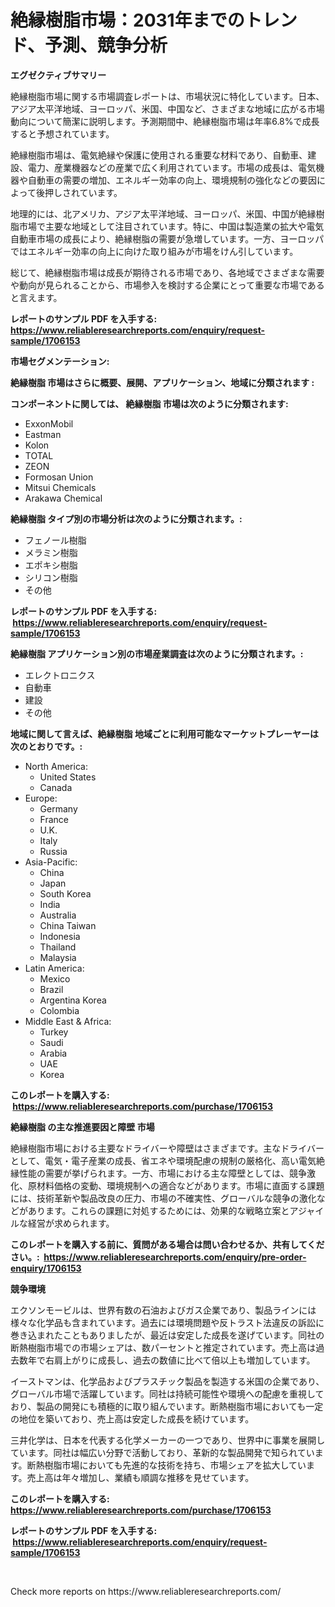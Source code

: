 <p><h1>絶縁樹脂市場：2031年までのトレンド、予測、競争分析</h1></p><p><strong>エグゼクティブサマリー</strong></p>
<p><p>絶縁樹脂市場に関する市場調査レポートは、市場状況に特化しています。日本、アジア太平洋地域、ヨーロッパ、米国、中国など、さまざまな地域に広がる市場動向について簡潔に説明します。予測期間中、絶縁樹脂市場は年率6.8%で成長すると予想されています。</p><p>絶縁樹脂市場は、電気絶縁や保護に使用される重要な材料であり、自動車、建設、電力、産業機器などの産業で広く利用されています。市場の成長は、電気機器や自動車の需要の増加、エネルギー効率の向上、環境規制の強化などの要因によって後押しされています。</p><p>地理的には、北アメリカ、アジア太平洋地域、ヨーロッパ、米国、中国が絶縁樹脂市場で主要な地域として注目されています。特に、中国は製造業の拡大や電気自動車市場の成長により、絶縁樹脂の需要が急増しています。一方、ヨーロッパではエネルギー効率の向上に向けた取り組みが市場をけん引しています。</p><p>総じて、絶縁樹脂市場は成長が期待される市場であり、各地域でさまざまな需要や動向が見られることから、市場参入を検討する企業にとって重要な市場であると言えます。</p></p>
<p><strong>レポートのサンプル PDF を入手する: <a href="https://www.reliableresearchreports.com/enquiry/request-sample/1706153">https://www.reliableresearchreports.com/enquiry/request-sample/1706153</a></strong></p>
<p><strong>市場セグメンテーション:</strong></p>
<p><strong> 絶縁樹脂 市場はさらに概要、展開、アプリケーション、地域に分類されます :</strong></p>
<p><strong>コンポーネントに関しては、 絶縁樹脂 市場は次のように分類されます: &nbsp;</strong></p>
<p><ul><li>ExxonMobil</li><li>Eastman</li><li>Kolon</li><li>TOTAL</li><li>ZEON</li><li>Formosan Union</li><li>Mitsui Chemicals</li><li>Arakawa Chemical</li></ul></p>
<p><strong> 絶縁樹脂 タイプ別の市場分析は次のように分類されます。:</strong></p>
<p><ul><li>フェノール樹脂</li><li>メラミン樹脂</li><li>エポキシ樹脂</li><li>シリコン樹脂</li><li>その他</li></ul></p>
<p><strong>レポートのサンプル PDF を入手する: &nbsp;<a href="https://www.reliableresearchreports.com/enquiry/request-sample/1706153">https://www.reliableresearchreports.com/enquiry/request-sample/1706153</a></strong></p>
<p><strong> 絶縁樹脂 アプリケーション別の市場産業調査は次のように分類されます。:</strong></p>
<p><ul><li>エレクトロニクス</li><li>自動車</li><li>建設</li><li>その他</li></ul></p>
<p><strong>地域に関して言えば、絶縁樹脂 地域ごとに利用可能なマーケットプレーヤーは次のとおりです。:</strong></p>
<p><ul>
    <li>
        North America:
        <ul>
            <li>United States</li>
            <li>Canada</li>
        </ul>
    </li>
    <li>
        Europe:
        <ul>
            <li>Germany</li>
            <li>France</li>
            <li>U.K.</li>
            <li>Italy</li>
            <li>Russia</li>
        </ul>
    </li>
    <li>
        Asia-Pacific:
        <ul>
            <li>China</li>
            <li>Japan</li>
            <li>South Korea</li>
            <li>India</li>
            <li>Australia</li>
            <li>China Taiwan</li>
            <li>Indonesia</li>
            <li>Thailand</li>
            <li>Malaysia</li>
        </ul>
    </li>
    <li>
        Latin America:
        <ul>
            <li>Mexico</li>
            <li>Brazil</li>
            <li>Argentina Korea</li>
            <li>Colombia</li>
        </ul>
    </li>
    <li>
        Middle East & Africa:
        <ul>
            <li>Turkey</li>
            <li>Saudi</li>
            <li>Arabia</li>
            <li>UAE</li>
            <li>Korea</li>
        </ul>
    </li>
    </ul></p>
<p><strong>このレポートを購入する: &nbsp;<a href="https://www.reliableresearchreports.com/purchase/1706153">https://www.reliableresearchreports.com/purchase/1706153</a></strong></p>
<p><strong>絶縁樹脂 の主な推進要因と障壁 市場</strong></p>
<p><p>絶縁樹脂市場における主要なドライバーや障壁はさまざまです。主なドライバーとして、電気・電子産業の成長、省エネや環境配慮の規制の厳格化、高い電気絶縁性能の需要が挙げられます。一方、市場における主な障壁としては、競争激化、原材料価格の変動、環境規制への適合などがあります。市場に直面する課題には、技術革新や製品改良の圧力、市場の不確実性、グローバルな競争の激化などがあります。これらの課題に対処するためには、効果的な戦略立案とアジャイルな経営が求められます。</p></p>
<p><strong>このレポートを購入する前に、質問がある場合は問い合わせるか、共有してください。:&nbsp; <a href="https://www.reliableresearchreports.com/enquiry/pre-order-enquiry/1706153">https://www.reliableresearchreports.com/enquiry/pre-order-enquiry/1706153</a></strong></p>
<p><strong>競争環境</strong></p>
<p><p>エクソンモービルは、世界有数の石油およびガス企業であり、製品ラインには様々な化学品も含まれています。過去には環境問題や反トラスト法違反の訴訟に巻き込まれたこともありましたが、最近は安定した成長を遂げています。同社の断熱樹脂市場での市場シェアは、数パーセントと推定されています。売上高は過去数年で右肩上がりに成長し、過去の数値に比べて倍以上も増加しています。</p><p>イーストマンは、化学品およびプラスチック製品を製造する米国の企業であり、グローバル市場で活躍しています。同社は持続可能性や環境への配慮を重視しており、製品の開発にも積極的に取り組んでいます。断熱樹脂市場においても一定の地位を築いており、売上高は安定した成長を続けています。</p><p>三井化学は、日本を代表する化学メーカーの一つであり、世界中に事業を展開しています。同社は幅広い分野で活動しており、革新的な製品開発で知られています。断熱樹脂市場においても先進的な技術を持ち、市場シェアを拡大しています。売上高は年々増加し、業績も順調な推移を見せています。</p></p>
<p><strong>このレポートを購入する: &nbsp; <a href="https://www.reliableresearchreports.com/purchase/1706153">https://www.reliableresearchreports.com/purchase/1706153</a></strong></p>
<p><strong>レポートのサンプル PDF を入手する: &nbsp;<a href="https://www.reliableresearchreports.com/enquiry/request-sample/1706153">https://www.reliableresearchreports.com/enquiry/request-sample/1706153</a></strong><strong></strong></p>
<p>&nbsp;</p>
<p>Check more reports on https://www.reliableresearchreports.com/</p>